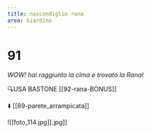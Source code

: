```yaml
---
title: nascondiglio rana
area: Giardino
---
```

# 91
_WOW! hai raggiunto la cima e trovato la Rana!_

🔍USA BASTONE [[92-rana-BONUS]]

⬇️ [[89-parete_arrampicata]]

![[foto_114.jpg]].jpg]]